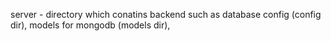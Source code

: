 server - directory which conatins backend such as database config (config dir), models for mongodb (models dir), 